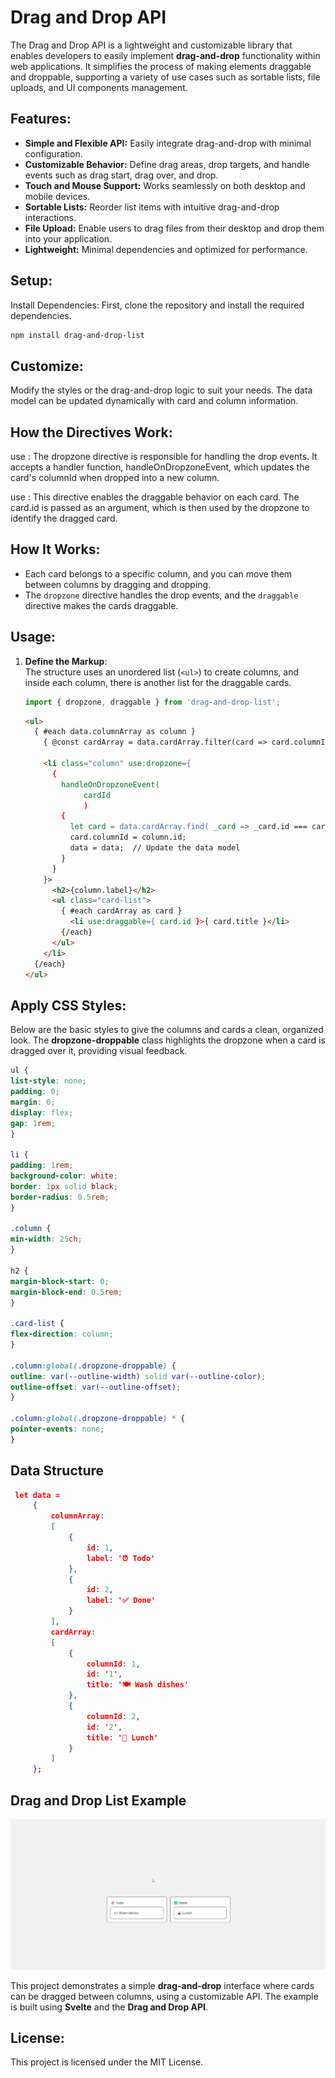 # Drag and Drop API
The Drag and Drop API is a lightweight and customizable library that enables developers to easily implement **drag-and-drop** functionality within web applications. It simplifies the process of making elements draggable and droppable, supporting a variety of use cases such as sortable lists, file uploads, and UI components management.

## Features:
- **Simple and Flexible API:** Easily integrate drag-and-drop with minimal configuration.
- **Customizable Behavior:** Define drag areas, drop targets, and handle events such as drag start, drag over, and drop.
- **Touch and Mouse Support:** Works seamlessly on both desktop and mobile devices.
- **Sortable Lists:** Reorder list items with intuitive drag-and-drop interactions.
- **File Upload:** Enable users to drag files from their desktop and drop them into your application.
- **Lightweight:** Minimal dependencies and optimized for performance.

## Setup:
Install Dependencies:
First, clone the repository and install the required dependencies.

```bash
npm install drag-and-drop-list
```

## Customize:
Modify the styles or the drag-and-drop logic to suit your needs. The data model can be updated dynamically with card and column information.

## How the Directives Work:
use
:
The dropzone directive is responsible for handling the drop events. It accepts a handler function, handleOnDropzoneEvent, which updates the card's columnId when dropped into a new column.

use
:
This directive enables the draggable behavior on each card. The card.id is passed as an argument, which is then used by the dropzone to identify the dragged card.

## How It Works:
- Each card belongs to a specific column, and you can move them between columns by dragging and dropping.
- The `dropzone` directive handles the drop events, and the `draggable` directive makes the cards draggable.

## Usage:

1. **Define the Markup**:  
   The structure uses an unordered list (`<ul>`) to create columns, and inside each column, there is another list for the draggable cards.

   ```javascript
   import { dropzone, draggable } from 'drag-and-drop-list';
   ```

   ```html
   <ul>
     { #each data.columnArray as column }
       { @const cardArray = data.cardArray.filter(card => card.columnId === column.id) }

       <li class="column" use:dropzone={
         {
           handleOnDropzoneEvent(
                cardId
                )
           {
             let card = data.cardArray.find( _card => _card.id === cardId );
             card.columnId = column.id;
             data = data;  // Update the data model
           }
         }
       }>
         <h2>{column.label}</h2>
         <ul class="card-list">
           { #each cardArray as card }
             <li use:draggable={ card.id }>{ card.title }</li>
           {/each}
         </ul>
       </li>
     {/each}
   </ul>
   ```

## Apply CSS Styles:
Below are the basic styles to give the columns and cards a clean, organized look. The **dropzone-droppable** class highlights the dropzone when a card is dragged over it, providing visual feedback.

```css
ul {
list-style: none;
padding: 0;
margin: 0;
display: flex;
gap: 1rem;
}

li {
padding: 1rem;
background-color: white;
border: 1px solid black;
border-radius: 0.5rem;
}

.column {
min-width: 25ch;
}

h2 {
margin-block-start: 0;
margin-block-end: 0.5rem;
}

.card-list {
flex-direction: column;
}

.column:global(.dropzone-droppable) {
outline: var(--outline-width) solid var(--outline-color);
outline-offset: var(--outline-offset);
}

.column:global(.dropzone-droppable) * {
pointer-events: none;
}
```

## Data Structure

   ```json
    let data =
        {
            columnArray:
            [
                {
                    id: 1,
                    label: '⏰ Todo'
                },
                {
                    id: 2,
                    label: '✅ Done'
                }
            ],
            cardArray:
            [
                {
                    columnId: 1,
                    id: '1',
                    title: '🍽️ Wash dishes'
                },
                {
                    columnId: 2,
                    id: '2',
                    title: '🍜 Lunch'
                }
            ]
        };
   ```

## Drag and Drop List Example

![Drag and Drop Example](./MEDIA/drag_and_drop.webp)

This project demonstrates a simple **drag-and-drop** interface where cards can be dragged between columns, using a customizable API. The example is built using **Svelte** and the **Drag and Drop API**.

## License:
This project is licensed under the MIT License.